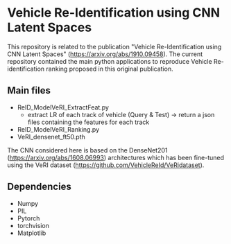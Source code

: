 # Vehicle Re-Identification using CNN Latent Spaces 

This repository is related to the publication "Vehicle Re-Identification using CNN Latent Spaces" (https://arxiv.org/abs/1910.09458). 
The current repository contained the main python applications to reproduce Vehicle Re-identification ranking proposed in this original publication.

## Main files
* ReID_ModelVeRI_ExtractFeat.py
  - extract LR of each track of vehicle (Query & Test) -> return a json files containing the features for each track
* ReID_ModelVeRI_Ranking.py
* VeRI_densenet_ft50.pth

The CNN considered here is based on the DenseNet201 (https://arxiv.org/abs/1608.06993) architectures which has been fine-tuned using the VeRI dataset (https://github.com/VehicleReId/VeRidataset). 


## Dependencies
* Numpy
* PIL
* Pytorch
* torchvision
* Matplotlib







